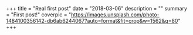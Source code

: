 +++
title = "Real first post"
date = "2018-03-06"
description = ""
summary = "First post!"
coverpic = "https://images.unsplash.com/photo-1484100356142-db6ab6244067?auto=format&fit=crop&w=1562&q=80"
+++

